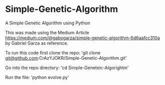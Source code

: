 # Simple-Genetic-Algorithm
A Simple Genetic Algorithm using Python

This was made using the Medium Article https://medium.com/@gabogarza/simple-genetic-algorithm-6d6aafcc310a by Gabriel Garza as reference.

To run this code first clone the repo: 'git clone git@github.com:CrAzYJOKR/Simple-Genetic-Algorithm.git'

Go into the repo directory: 'cd Simple-Geneteic-Algorightm'

Run the file: 'python evolve.py'
